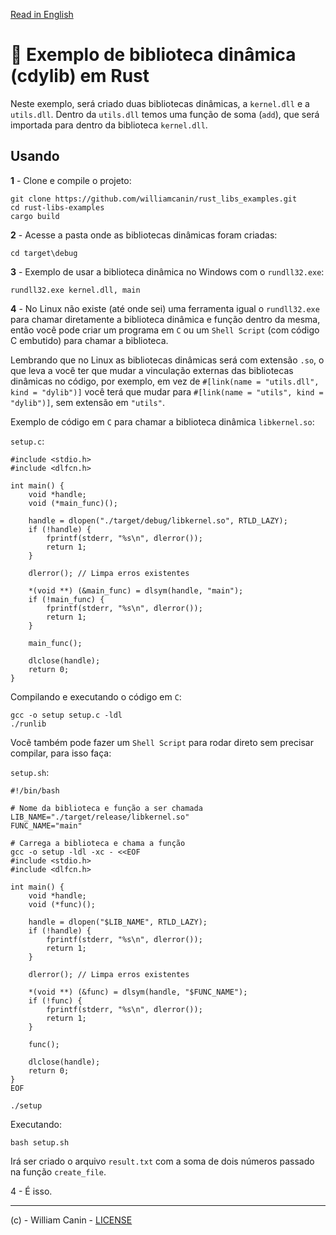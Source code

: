 [Read in English](README-en.md)

# :crab: Exemplo de biblioteca dinâmica (cdylib) em Rust

Neste exemplo, será criado duas bibliotecas dinâmicas, a `kernel.dll` e a `utils.dll`.
Dentro da `utils.dll` temos uma função de soma (`add`), que será importada para dentro da
biblioteca `kernel.dll`.

## Usando

**1** - Clone e compile o projeto:

```
git clone https://github.com/williamcanin/rust_libs_examples.git
cd rust-libs-examples
cargo build
```

**2** - Acesse a pasta onde as bibliotecas dinâmicas foram criadas:

```
cd target\debug
```

**3** - Exemplo de usar a biblioteca dinâmica no Windows com o `rundll32.exe`:

```
rundll32.exe kernel.dll, main
```

**4** - No Linux não existe (até onde sei) uma ferramenta igual o `rundll32.exe` para chamar diretamente a biblioteca dinâmica e função dentro da mesma, então você pode criar um programa em `C` ou um `Shell Script` (com código C embutido) para chamar a biblioteca.

Lembrando que no Linux as bibliotecas dinâmicas será com extensão `.so`, o que leva a você ter que mudar a vinculação externas das bibliotecas dinâmicas no código, por exemplo, em vez de `#[link(name = "utils.dll", kind = "dylib")]` você terá que mudar para `#[link(name = "utils", kind = "dylib")]`, sem extensão em `"utils"`.

Exemplo de código em `C` para chamar a biblioteca dinâmica `libkernel.so`:

`setup.c`:

```
#include <stdio.h>
#include <dlfcn.h>

int main() {
    void *handle;
    void (*main_func)();

    handle = dlopen("./target/debug/libkernel.so", RTLD_LAZY);
    if (!handle) {
        fprintf(stderr, "%s\n", dlerror());
        return 1;
    }

    dlerror(); // Limpa erros existentes

    *(void **) (&main_func) = dlsym(handle, "main");
    if (!main_func) {
        fprintf(stderr, "%s\n", dlerror());
        return 1;
    }

    main_func();

    dlclose(handle);
    return 0;
}
```

Compilando e executando o código em `C`:

```
gcc -o setup setup.c -ldl
./runlib
```

Você também pode fazer um `Shell Script` para rodar direto sem precisar compilar, para isso faça:

`setup.sh`:

```
#!/bin/bash

# Nome da biblioteca e função a ser chamada
LIB_NAME="./target/release/libkernel.so"
FUNC_NAME="main"

# Carrega a biblioteca e chama a função
gcc -o setup -ldl -xc - <<EOF
#include <stdio.h>
#include <dlfcn.h>

int main() {
    void *handle;
    void (*func)();

    handle = dlopen("$LIB_NAME", RTLD_LAZY);
    if (!handle) {
        fprintf(stderr, "%s\n", dlerror());
        return 1;
    }

    dlerror(); // Limpa erros existentes

    *(void **) (&func) = dlsym(handle, "$FUNC_NAME");
    if (!func) {
        fprintf(stderr, "%s\n", dlerror());
        return 1;
    }

    func();

    dlclose(handle);
    return 0;
}
EOF

./setup
```

Executando:

```
bash setup.sh
```

Irá ser criado o arquivo `result.txt` com a soma de dois números passado na função
`create_file`.

4 - É isso.

---
(c) - William Canin - [LICENSE](LICENSE)